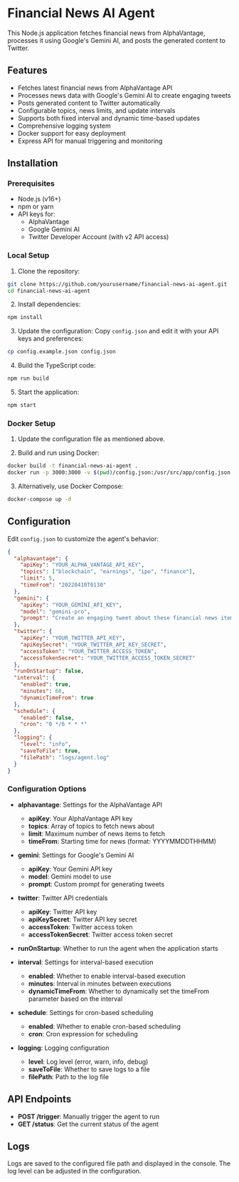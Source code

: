 # Financial News AI Agent

This Node.js application fetches financial news from AlphaVantage, processes it using Google's Gemini AI, and posts the generated content to Twitter.

## Features

- Fetches latest financial news from AlphaVantage API
- Processes news data with Google's Gemini AI to create engaging tweets
- Posts generated content to Twitter automatically
- Configurable topics, news limits, and update intervals
- Supports both fixed interval and dynamic time-based updates
- Comprehensive logging system
- Docker support for easy deployment
- Express API for manual triggering and monitoring

## Installation

### Prerequisites

- Node.js (v16+)
- npm or yarn
- API keys for:
  - AlphaVantage
  - Google Gemini AI
  - Twitter Developer Account (with v2 API access)

### Local Setup

1. Clone the repository:

```bash
git clone https://github.com/yourusername/financial-news-ai-agent.git
cd financial-news-ai-agent
```

2. Install dependencies:

```bash
npm install
```

3. Update the configuration:
   Copy `config.json` and edit it with your API keys and preferences:

```bash
cp config.example.json config.json
```

4. Build the TypeScript code:

```bash
npm run build
```

5. Start the application:

```bash
npm start
```

### Docker Setup

1. Update the configuration file as mentioned above.

2. Build and run using Docker:

```bash
docker build -t financial-news-ai-agent .
docker run -p 3000:3000 -v $(pwd)/config.json:/usr/src/app/config.json financial-news-ai-agent
```

3. Alternatively, use Docker Compose:

```bash
docker-compose up -d
```

## Configuration

Edit `config.json` to customize the agent's behavior:

```json
{
  "alphavantage": {
    "apiKey": "YOUR_ALPHA_VANTAGE_API_KEY",
    "topics": ["blockchain", "earnings", "ipo", "finance"],
    "limit": 5,
    "timeFrom": "20220410T0130"
  },
  "gemini": {
    "apiKey": "YOUR_GEMINI_API_KEY",
    "model": "gemini-pro",
    "prompt": "Create an engaging tweet about these financial news items..."
  },
  "twitter": {
    "apiKey": "YOUR_TWITTER_API_KEY",
    "apiKeySecret": "YOUR_TWITTER_API_KEY_SECRET",
    "accessToken": "YOUR_TWITTER_ACCESS_TOKEN",
    "accessTokenSecret": "YOUR_TWITTER_ACCESS_TOKEN_SECRET"
  },
  "runOnStartup": false,
  "interval": {
    "enabled": true,
    "minutes": 60,
    "dynamicTimeFrom": true
  },
  "schedule": {
    "enabled": false,
    "cron": "0 */6 * * *"
  },
  "logging": {
    "level": "info",
    "saveToFile": true,
    "filePath": "logs/agent.log"
  }
}
```

### Configuration Options

- **alphavantage**: Settings for the AlphaVantage API

  - **apiKey**: Your AlphaVantage API key
  - **topics**: Array of topics to fetch news about
  - **limit**: Maximum number of news items to fetch
  - **timeFrom**: Starting time for news (format: YYYYMMDDTHHMM)

- **gemini**: Settings for Google's Gemini AI

  - **apiKey**: Your Gemini API key
  - **model**: Gemini model to use
  - **prompt**: Custom prompt for generating tweets

- **twitter**: Twitter API credentials

  - **apiKey**: Twitter API key
  - **apiKeySecret**: Twitter API key secret
  - **accessToken**: Twitter access token
  - **accessTokenSecret**: Twitter access token secret

- **runOnStartup**: Whether to run the agent when the application starts

- **interval**: Settings for interval-based execution

  - **enabled**: Whether to enable interval-based execution
  - **minutes**: Interval in minutes between executions
  - **dynamicTimeFrom**: Whether to dynamically set the timeFrom parameter based on the interval

- **schedule**: Settings for cron-based scheduling

  - **enabled**: Whether to enable cron-based scheduling
  - **cron**: Cron expression for scheduling

- **logging**: Logging configuration
  - **level**: Log level (error, warn, info, debug)
  - **saveToFile**: Whether to save logs to a file
  - **filePath**: Path to the log file

## API Endpoints

- **POST /trigger**: Manually trigger the agent to run
- **GET /status**: Get the current status of the agent

## Logs

Logs are saved to the configured file path and displayed in the console. The log level can be adjusted in the configuration.

